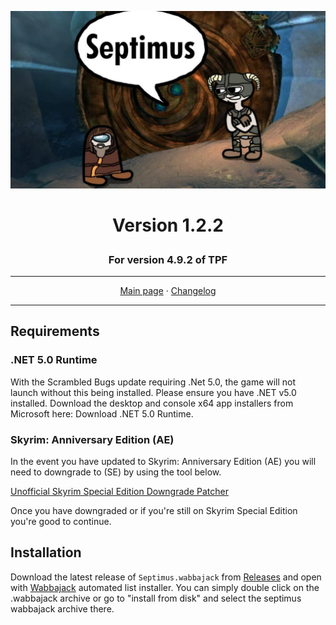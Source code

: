 <a href="https://www.youtube.com/watch?v=70DZ5UV1Bdo"><img src="images/septimus2.png" target="_blank"></a>
# <p align="center">Version 1.2.2</p>
### <p align="center">For version 4.9.2 of TPF</p>

---

<p align="center">
  <a href="https://www.nexusmods.com/skyrimspecialedition/mods/58229">Main page</a> ·
  <a href="CHANGELOG.md">Changelog</a>
</p>

---

## Requirements

### .NET 5.0 Runtime

With the Scrambled Bugs update requiring .Net 5.0, the game will not launch without this being installed. Please ensure you have .NET v5.0 installed. Download the desktop and console x64 app installers from Microsoft here: Download .NET 5.0 Runtime.

### Skyrim: Anniversary Edition (AE)

In the event you have updated to Skyrim: Anniversary Edition (AE) you will need to downgrade to (SE) by using the tool below.

[Unofficial Skyrim Special Edition Downgrade Patcher](https://www.nexusmods.com/skyrimspecialedition/mods/57618) 

Once you have downgraded or if you're still on Skyrim Special Edition you're good to continue.

## Installation

Download the latest release of `Septimus.wabbajack` from [Releases](https://github.com/Guitarninja2/septimus/releases) and open with [Wabbajack](https://www.wabbajack.org/#/) automated list installer. You can simply double click on the .wabbajack archive or go to "install from disk" and select the septimus wabbajack archive there.
